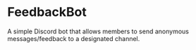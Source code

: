 # FeedbackBot
A simple Discord bot that allows members to send anonymous messages/feedback to a designated channel.

